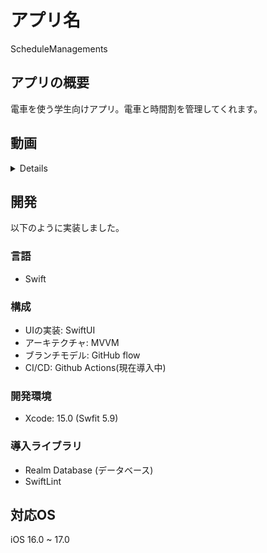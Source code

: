 # アプリ名
ScheduleManagements

## アプリの概要
電車を使う学生向けアプリ。電車と時間割を管理してくれます。

## 動画
<details>
  

https://github.com/KakizakiHayate/schedule-managements/assets/109132975/ae5255f1-bc23-4ce3-a264-7366432aa4f4


</details>


## 開発
以下のように実装しました。
### 言語
- Swift

### 構成
- UIの実装:  SwiftUI
- アーキテクチャ: MVVM
- ブランチモデル: GitHub flow
- CI/CD: Github Actions(現在導入中)

### 開発環境
- Xcode: 15.0 (Swfit 5.9)

### 導入ライブラリ
- Realm Database (データベース)
- SwiftLint

## 対応OS
iOS 16.0 ~ 17.0
